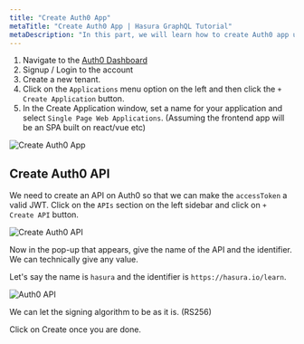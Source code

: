 ```yaml
---
title: "Create Auth0 App"
metaTitle: "Create Auth0 App | Hasura GraphQL Tutorial"
metaDescription: "In this part, we will learn how to create Auth0 app using the dashboard for a Single Page Web Application."
---
```


1. Navigate to the [Auth0 Dashboard](https://manage.auth0.com/)
2. Signup / Login to the account
3. Create a new tenant.
4. Click on the `Applications` menu option on the left and then click the `+ Create Application` button.
5. In the Create Application window, set a name for your application and select `Single Page Web Applications`. (Assuming the frontend app will be an SPA built on react/vue etc)

![Create Auth0 App](https://graphql-engine-cdn.hasura.io/learn-hasura/assets/graphql-hasura/create-auth0-app.png)

## Create Auth0 API

We need to create an API on Auth0 so that we can make the `accessToken` a valid JWT. Click on the `APIs` section on the left sidebar and click on `+ Create API` button.

![Create Auth0 API](https://graphql-engine-cdn.hasura.io/learn-hasura/assets/graphql-hasura/auth0-api-create.png)

Now in the pop-up that appears, give the name of the API and the identifier. We can technically give any value.

Let's say the name is `hasura` and the identifier is `https://hasura.io/learn`.

![Auth0 API](https://graphql-engine-cdn.hasura.io/learn-hasura/assets/graphql-hasura/auth0-api-audience.png)

We can let the signing algorithm to be as it is. (RS256)

Click on Create once you are done.

